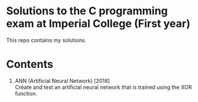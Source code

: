 # Solutions to the C programming exam at Imperial College (First year)
This repo contains my solutions.

# Contents
1. ANN (Artificial Neural Network) \[2018] <br>
Create and test an artificial neural network that is trained using the XOR function.
